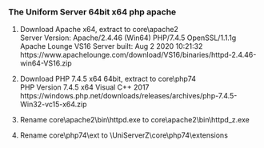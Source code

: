  <h3><p>The Uniform Server 64bit x64 php apache</p></h3>
<ol>
  <li><p>
    Download Apache x64, extract to core\apache2<br>
    Server Version: Apache/2.4.46 (Win64) PHP/7.4.5 OpenSSL/1.1.1g<br>
    Apache Lounge VS16 Server built: Aug 2 2020 10:21:32<br>
    https://www.apachelounge.com/download/VS16/binaries/httpd-2.4.46-win64-VS16.zip
  </p></li>
  <li><p>
    Download PHP 7.4.5 x64 64bit, extract to core\php74<br>
    PHP Version 7.4.5 x64 Visual C++ 2017<br>
    https://windows.php.net/downloads/releases/archives/php-7.4.5-Win32-vc15-x64.zip
    </p></li>
  <li><p>
    Rename core\apache2\bin\httpd.exe to core\apache2\bin\httpd_z.exe
    </p></li>
  <li><p>
    Rename core\php74\ext to \UniServerZ\core\php74\extensions
    </p></li>
  </ol>
